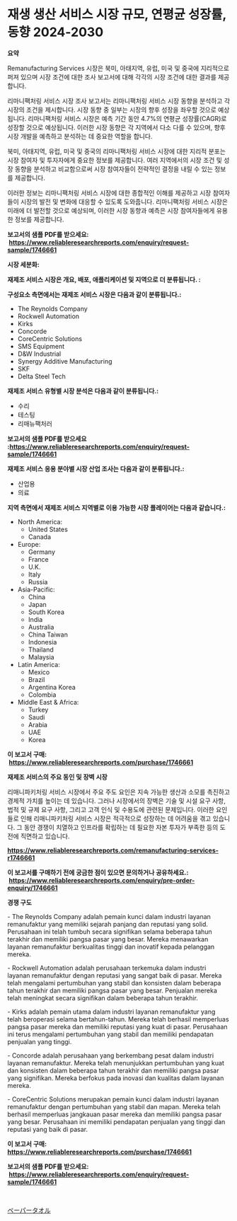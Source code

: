 <p><h1>재생 생산 서비스 시장 규모, 연평균 성장률, 동향 2024-2030</h1></p><p><strong>요약</strong></p>
<p><p>Remanufacturing Services 시장은 북미, 아태지역, 유럽, 미국 및 중국에 지리적으로 퍼져 있으며 시장 조건에 대한 조사 보고서에 대해 각각의 시장 조건에 대한 결과를 제공합니다. </p><p>리마니팩처링 서비스 시장 조사 보고서는 리마니팩처링 서비스 시장 동향을 분석하고 각 시장의 조건을 제시합니다. 시장 동향 중 일부는 시장의 향후 성장을 좌우할 것으로 예상됩니다. 리마니팩처링 서비스 시장은 예측 기간 동안 4.7%의 연평균 성장률(CAGR)로 성장할 것으로 예상됩니다. 이러한 시장 동향은 각 지역에서 다소 다를 수 있으며, 향후 시장 개발을 예측하고 분석하는 데 중요한 역할을 합니다.</p><p>북미, 아태지역, 유럽, 미국 및 중국의 리마니팩처링 서비스 시장에 대한 지리적 분포는 시장 참여자 및 투자자에게 중요한 정보를 제공합니다. 여러 지역에서의 시장 조건 및 성장 동향을 분석하고 비교함으로써 시장 참여자들이 전략적인 결정을 내릴 수 있는 정보를 제공합니다.</p><p>이러한 정보는 리마니팩처링 서비스 시장에 대한 종합적인 이해를 제공하고 시장 참여자들이 시장의 발전 및 변화에 대응할 수 있도록 도와줍니다. 리마니팩처링 서비스 시장은 미래에 더 발전할 것으로 예상되며, 이러한 시장 동향과 예측은 시장 참여자들에게 유용한 정보를 제공합니다.</p></p>
<p><strong>보고서의 샘플 PDF를 받으세요: &nbsp;<a href="https://www.reliableresearchreports.com/enquiry/request-sample/1746661">https://www.reliableresearchreports.com/enquiry/request-sample/1746661</a></strong></p>
<p><strong>시장 세분화:</strong></p>
<p><strong> 재제조 서비스 시장은 개요, 배포, 애플리케이션 및 지역으로 더 분류됩니다. :</strong></p>
<p><strong>구성요소 측면에서는 재제조 서비스 시장은 다음과 같이 분류됩니다.:</strong></p>
<p><ul><li>The Reynolds Company</li><li>Rockwell Automation</li><li>Kirks</li><li>Concorde</li><li>CoreCentric Solutions</li><li>SMS Equipment</li><li>D&W Industrial</li><li>Synergy Additive Manufacturing</li><li>SKF</li><li>Delta Steel Tech</li></ul></p>
<p><strong> 재제조 서비스 유형별 시장 분석은 다음과 같이 분류됩니다.:</strong></p>
<p><ul><li>수리</li><li>테스팅</li><li>리매뉴팩처러</li></ul></p>
<p><strong>보고서의 샘플 PDF를 받으세요 :<a href="https://www.reliableresearchreports.com/enquiry/request-sample/1746661">https://www.reliableresearchreports.com/enquiry/request-sample/1746661</a></strong></p>
<p><strong> 재제조 서비스 응용 분야별 시장 산업 조사는 다음과 같이 분류됩니다.:</strong></p>
<p><ul><li>산업용</li><li>의료</li></ul></p>
<p><strong>지역 측면에서 재제조 서비스 지역별로 이용 가능한 시장 플레이어는 다음과 같습니다.:</strong></p>
<p><ul>
    <li>
        North America:
        <ul>
            <li>United States</li>
            <li>Canada</li>
        </ul>
    </li>
    <li>
        Europe:
        <ul>
            <li>Germany</li>
            <li>France</li>
            <li>U.K.</li>
            <li>Italy</li>
            <li>Russia</li>
        </ul>
    </li>
    <li>
        Asia-Pacific:
        <ul>
            <li>China</li>
            <li>Japan</li>
            <li>South Korea</li>
            <li>India</li>
            <li>Australia</li>
            <li>China Taiwan</li>
            <li>Indonesia</li>
            <li>Thailand</li>
            <li>Malaysia</li>
        </ul>
    </li>
    <li>
        Latin America:
        <ul>
            <li>Mexico</li>
            <li>Brazil</li>
            <li>Argentina Korea</li>
            <li>Colombia</li>
        </ul>
    </li>
    <li>
        Middle East & Africa:
        <ul>
            <li>Turkey</li>
            <li>Saudi</li>
            <li>Arabia</li>
            <li>UAE</li>
            <li>Korea</li>
        </ul>
    </li>
    </ul></p>
<p><strong>이 보고서 구매: &nbsp;<a href="https://www.reliableresearchreports.com/purchase/1746661">https://www.reliableresearchreports.com/purchase/1746661</a></strong></p>
<p><strong>재제조 서비스의 주요 동인 및 장벽 시장</strong></p>
<p><p>리매니파키처링 서비스 시장에서 주요 주도 요인은 지속 가능한 생산과 소모를 촉진하고 경제적 가치를 높이는 데 있습니다. 그러나 시장에서의 장벽은 기술 및 시설 요구 사항, 법적 및 규제 요구 사항, 그리고 고객 인식 및 수용도에 관련된 문제입니다. 이러한 요인들로 인해 리매니파키처링 서비스 시장은 적극적으로 성장하는 데 어려움을 겪고 있습니다. 그 동안 경쟁이 치열하고 인프라를 확립하는 데 필요한 자본 투자가 부족한 등의 도전에 직면하고 있습니다.</p></p>
<p><strong><a href="https://www.reliableresearchreports.com/remanufacturing-services-r1746661">https://www.reliableresearchreports.com/remanufacturing-services-r1746661</a></strong></p>
<p><strong>이 보고서를 구매하기 전에 궁금한 점이 있으면 문의하거나 공유하세요.: &nbsp;<a href="https://www.reliableresearchreports.com/enquiry/pre-order-enquiry/1746661">https://www.reliableresearchreports.com/enquiry/pre-order-enquiry/1746661</a></strong></p>
<p><strong>경쟁 구도</strong></p>
<p><p>- The Reynolds Company adalah pemain kunci dalam industri layanan remanufaktur yang memiliki sejarah panjang dan reputasi yang solid. Perusahaan ini telah tumbuh secara signifikan selama beberapa tahun terakhir dan memiliki pangsa pasar yang besar. Mereka menawarkan layanan remanufaktur berkualitas tinggi dan inovatif kepada pelanggan mereka.</p><p>- Rockwell Automation adalah perusahaan terkemuka dalam industri layanan remanufaktur dengan reputasi yang sangat baik di pasar. Mereka telah mengalami pertumbuhan yang stabil dan konsisten dalam beberapa tahun terakhir dan memiliki pangsa pasar yang besar. Penjualan mereka telah meningkat secara signifikan dalam beberapa tahun terakhir.</p><p>- Kirks adalah pemain utama dalam industri layanan remanufaktur yang telah beroperasi selama bertahun-tahun. Mereka telah berhasil memperluas pangsa pasar mereka dan memiliki reputasi yang kuat di pasar. Perusahaan ini terus mengalami pertumbuhan yang stabil dan memiliki pendapatan penjualan yang tinggi.</p><p>- Concorde adalah perusahaan yang berkembang pesat dalam industri layanan remanufaktur. Mereka telah menunjukkan pertumbuhan yang kuat dan konsisten dalam beberapa tahun terakhir dan memiliki pangsa pasar yang signifikan. Mereka berfokus pada inovasi dan kualitas dalam layanan mereka.</p><p>- CoreCentric Solutions merupakan pemain kunci dalam industri layanan remanufaktur dengan pertumbuhan yang stabil dan mapan. Mereka telah berhasil memperluas jangkauan pasar mereka dan memiliki pangsa pasar yang besar. Perusahaan ini memiliki pendapatan penjualan yang tinggi dan reputasi yang baik di pasar.</p></p>
<p><strong>이 보고서 구매: &nbsp; <a href="https://www.reliableresearchreports.com/purchase/1746661">https://www.reliableresearchreports.com/purchase/1746661</a></strong></p>
<p><strong>보고서의 샘플 PDF를 받으세요: &nbsp;<a href="https://www.reliableresearchreports.com/enquiry/request-sample/1746661">https://www.reliableresearchreports.com/enquiry/request-sample/1746661</a></strong><strong></strong></p>
<p>&nbsp;</p>
<p><p><a href="https://medium.com/@pedrogers56456/%E3%83%9A%E3%83%BC%E3%83%91%E3%83%BC%E3%82%BF%E3%82%AA%E3%83%AB%E5%B8%82%E5%A0%B4%E8%A6%8F%E6%A8%A1%E3%81%AF-%E3%82%B0%E3%83%AD%E3%83%BC%E3%83%90%E3%83%AB%E7%94%A3%E6%A5%AD%E3%81%AB%E3%81%8A%E3%81%91%E3%82%8B%E6%9C%80%E9%81%A9%E3%81%AA%E3%83%9E%E3%83%BC%E3%82%B1%E3%83%86%E3%82%A3%E3%83%B3%E3%82%B0%E3%83%81%E3%83%A3%E3%83%8D%E3%83%AB%E3%82%92%E6%98%8E%E3%82%89%E3%81%8B%E3%81%AB%E3%81%99%E3%82%8B-b9e7ab18640d">ペーパータオル</a></p></p>